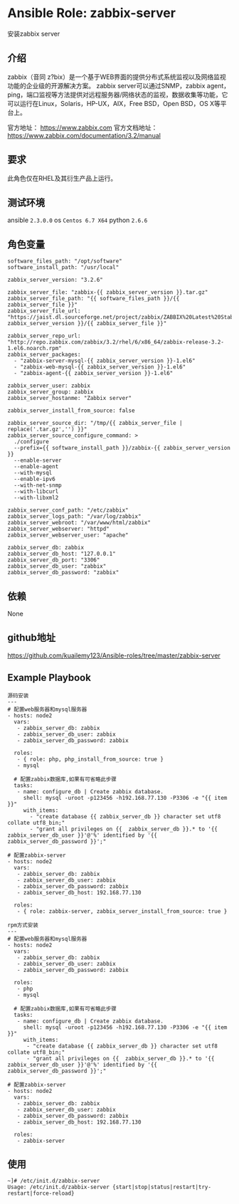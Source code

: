 # Ansible Role: zabbix-server

安装zabbix server

## 介绍
zabbix（音同 z?bix）是一个基于WEB界面的提供分布式系统监视以及网络监视功能的企业级的开源解决方案。
zabbix server可以通过SNMP，zabbix agent，ping，端口监视等方法提供对远程服务器/网络状态的监视，数据收集等功能，它可以运行在Linux，Solaris，HP-UX，AIX，Free BSD，Open BSD，OS X等平台上。

官方地址： https://www.zabbix.com
官方文档地址：https://www.zabbix.com/documentation/3.2/manual

## 要求

此角色仅在RHEL及其衍生产品上运行。

## 测试环境

ansible `2.3.0.0`
os `Centos 6.7 X64`
python `2.6.6`

## 角色变量
    software_files_path: "/opt/software"
    software_install_path: "/usr/local"

    zabbix_server_version: "3.2.6"

    zabbix_server_file: "zabbix-{{ zabbix_server_version }}.tar.gz"
    zabbix_server_file_path: "{{ software_files_path }}/{{ zabbix_server_file }}"
    zabbix_server_file_url: "https://jaist.dl.sourceforge.net/project/zabbix/ZABBIX%20Latest%20Stable/{{ zabbix_server_version }}/{{ zabbix_server_file }}"

    zabbix_server_repo_url: "http://repo.zabbix.com/zabbix/3.2/rhel/6/x86_64/zabbix-release-3.2-1.el6.noarch.rpm"
    zabbix_server_packages:
      - "zabbix-server-mysql-{{ zabbix_server_version }}-1.el6"
      - "zabbix-web-mysql-{{ zabbix_server_version }}-1.el6"
      - "zabbix-agent-{{ zabbix_server_version }}-1.el6"

    zabbix_server_user: zabbix
    zabbix_server_group: zabbix
    zabbix_server_hostanme: "Zabbix server"

    zabbix_server_install_from_source: false

    zabbix_server_source_dir: "/tmp/{{ zabbix_server_file | replace('.tar.gz','') }}"
    zabbix_server_source_configure_command: >
      ./configure
      --prefix={{ software_install_path }}/zabbix-{{ zabbix_server_version }}
      --enable-server
      --enable-agent
      --with-mysql
      --enable-ipv6
      --with-net-snmp
      --with-libcurl
      --with-libxml2

    zabbix_server_conf_path: "/etc/zabbix" 
    zabbix_server_logs_path: "/var/log/zabbix"
    zabbix_server_webroot: "/var/www/html/zabbix"
    zabbix_server_webserver: "httpd"
    zabbix_server_webserver_user: "apache"

    zabbix_server_db: zabbix
    zabbix_server_db_host: "127.0.0.1"
    zabbix_server_db_port: "3306"
    zabbix_server_db_user: "zabbix"
    zabbix_server_db_password: "zabbix"

## 依赖

None

## github地址
https://github.com/kuailemy123/Ansible-roles/tree/master/zabbix-server

## Example Playbook

    源码安装
    ---
    # 配置web服务器和mysql服务器
    - hosts: node2
      vars:
       - zabbix_server_db: zabbix
       - zabbix_server_db_user: zabbix
       - zabbix_server_db_password: zabbix
    
      roles: 
       - { role: php, php_install_from_source: true }
       - mysql
    
      # 配置zabbix数据库,如果有可省略此步骤
      tasks:
       - name: configure_db | Create zabbix database.
         shell: mysql -uroot -p123456 -h192.168.77.130 -P3306 -e "{{ item }}"
         with_items:
           - "create database {{ zabbix_server_db }} character set utf8 collate utf8_bin;"
           - "grant all privileges on {{  zabbix_server_db }}.* to '{{ zabbix_server_db_user }}'@'%' identified by '{{ zabbix_server_db_password }}';"
    
    # 配置zabbix-server
    - hosts: node2
      vars:
       - zabbix_server_db: zabbix
       - zabbix_server_db_user: zabbix
       - zabbix_server_db_password: zabbix
       - zabbix_server_db_host: 192.168.77.130
    
      roles:
       - { role: zabbix-server, zabbix_server_install_from_source: true }
    
    rpm方式安装
    ---
    # 配置web服务器和mysql服务器
    - hosts: node2
      vars:
       - zabbix_server_db: zabbix
       - zabbix_server_db_user: zabbix
       - zabbix_server_db_password: zabbix
   
      roles: 
       - php
       - mysql
   
      # 配置zabbix数据库,如果有可省略此步骤
      tasks:
       - name: configure_db | Create zabbix database.
         shell: mysql -uroot -p123456 -h192.168.77.130 -P3306 -e "{{ item }}"
         with_items:
          - "create database {{ zabbix_server_db }} character set utf8 collate utf8_bin;"
          - "grant all privileges on {{  zabbix_server_db }}.* to '{{ zabbix_server_db_user }}'@'%' identified by '{{ zabbix_server_db_password }}';"
   
    # 配置zabbix-server
    - hosts: node2
      vars:
       - zabbix_server_db: zabbix
       - zabbix_server_db_user: zabbix
       - zabbix_server_db_password: zabbix
       - zabbix_server_db_host: 192.168.77.130
   
      roles:
       - zabbix-server
   
## 使用

```
~]# /etc/init.d/zabbix-server 
Usage: /etc/init.d/zabbix-server {start|stop|status|restart|try-restart|force-reload}

```
